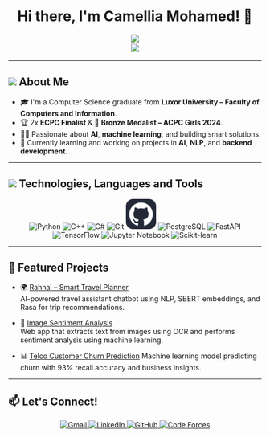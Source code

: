 <h1 align="center">Hi there, I'm Camellia Mohamed! 👋</h1>

<p align="center">
  <img src="https://readme-typing-svg.demolab.com?lines=AI+Enthusiast;Competitive+Programmer;Always+Learning+New+Things!&font=Fira+Code&center=true&width=500&height=50&duration=4000&pause=1000">
  <br>
  <img src="https://media2.giphy.com/media/2IudUHdI075HL02Pkk/giphy.gif" width="400">
</p>

---

## <img src="https://media.giphy.com/media/VgCDAzcKvsR6OM0uWg/giphy.gif" width="50"> About Me

- 🎓 I'm a Computer Science graduate from **Luxor University – Faculty of Computers and Information**.
- 🏆 2x **ECPC Finalist** & 🥉 **Bronze Medalist – ACPC Girls 2024**.
- 👩‍💻 Passionate about **AI**, **machine learning**, and building smart solutions.
- 🚀 Currently learning and working on projects in **AI**, **NLP**, and **backend development**.

---

## <picture> <img src="https://cdn3.emoji.gg/emojis/7730_programmershit.png" width="60px"> </picture> Technologies, Languages and Tools


<p align="center">
  <img src="https://cdn3.emoji.gg/emojis/9985-python.png" width="64px" alt="Python" title="Python">
  <img src="https://bit.ly/37Epy2y" width="70px" alt="C++" title="C++"> 
  <img src="https://cdn3.emoji.gg/emojis/2872-c-sharp.png" width="55px" alt="C#" title="C#">
  <img src="https://bit.ly/3yvoEjR" width="60px" alt="Git" title="Git"> 
  <img src="https://github.com/tandpfun/skill-icons/blob/main/icons/Github-Dark.svg" width="60px" alt="GitHub" title="GitHub"> 
  <img src="https://cdn.jsdelivr.net/gh/devicons/devicon/icons/postgresql/postgresql-original.svg" width="60px" title="PostgreSQL"/>
  <img src="https://cdn.jsdelivr.net/gh/devicons/devicon/icons/fastapi/fastapi-original.svg" width="60px" title="FastAPI"/>
  <img src="https://cdn.jsdelivr.net/gh/devicons/devicon/icons/tensorflow/tensorflow-original.svg" width="60px" title="TensorFlow"/>
  <img src="https://cdn.jsdelivr.net/gh/devicons/devicon/icons/jupyter/jupyter-original.svg" width="60px" title="Jupyter Notebook"/>
  <img src="https://upload.wikimedia.org/wikipedia/commons/0/05/Scikit_learn_logo_small.svg" width="60px" title="Scikit-learn"/>
</p>

---

## 🚀 Featured Projects


- 🌍 [Rahhal – Smart Travel Planner](https://github.com/AhmedYahia74/Egypt-Smart-Journey-Planner)  
  AI-powered travel assistant chatbot using NLP, SBERT embeddings, and Rasa for trip recommendations.

- 🧠 [Image Sentiment Analysis](https://github.com/Camellia-Mohamed/Image_Sentiment_Analysis)  
  Web app that extracts text from images using OCR and performs sentiment analysis using machine learning.
  
- 📊 [Telco Customer Churn Prediction](https://github.com/Camellia-Mohamed/Telco-Customer-Churn-Prediction) 
  Machine learning model predicting churn with 93% recall accuracy and business insights.

---

## 📫 Let's Connect!

<p align="center">
  <a href="mailto:camellamohamed321@gmail.com">
    <img src="https://img.icons8.com/fluency/48/000000/gmail.png" width="40px" alt="Gmail"/>
  </a>
  <a href="https://www.linkedin.com/in/camelliamohamed">
    <img src="https://img.icons8.com/fluency/48/000000/linkedin.png" width="40px" alt="LinkedIn"/>
  </a>
  <a href="https://github.com/Camellia-Mohamed">
    <img src="https://img.icons8.com/fluency/48/000000/github.png" alt="GitHub"/>
  </a>
   <a href="https://codeforces.com/profile/Luca_with_LL"><img src="https://img.icons8.com/external-tal-revivo-shadow-tal-revivo/50/000000/external-codeforces-programming-competitions-and-contests-programming-community-logo-shadow-tal-revivo.png" alt="Code Forces"/></a>
  </a>
</p>

